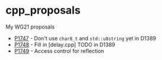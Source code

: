 # cpp_proposals
My WG21 proposals

- [P1747](https://yehezkelshb.github.io/cpp_proposals/sg20/P1747-dont-use-char8_t-yet-in-P1389.html) - Don't use `char8_t` and `std::u8string` yet in D1389
- [P1748](https://yehezkelshb.github.io/cpp_proposals/sg20/P1748-fill-delay-cpp-section-in-P1389.html) - Fill in [delay.cpp] TODO in D1389
 - [P1749](https://yehezkelshb.github.io/cpp_proposals/P1749-access-control-for-reflection.html) - Access control for reflection
 